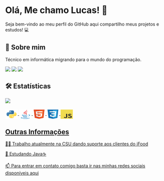 # Olá, Me chamo Lucas! 🤙
Seja bem-vindo ao meu perfil do GitHub aqui compartilho meus projetos e estudos! 💻

## 🚀 Sobre mim
Técnico em informática migrando para o mundo do programação.

<div>
  <a href="https://instagram.com/barroslucasz" target="_blank"><img src="https://img.shields.io/badge/-Instagram-%23E4405F?style=for-the-badge&logo=instagram&logoColor=white" target="_blank"></a>
  <a href="https://www.linkedin.com/in/barroslucasz/" target="_blank"><img src="https://img.shields.io/badge/-LinkedIn-%230077B5?style=for-the-badge&logo=linkedin&logoColor=white" target="_blank"></a>
  <a href = "mailto:lucas.luck14@gmail.com"><img src="https://img.shields.io/badge/-Gmail-%23333?style=for-the-badge&logo=gmail&logoColor=white" target="_blank"></a>
</div>

## 🛠 Estatísticas

<div align="left">
  <a href="https://github.com/barroslucasz">
  <img width="45%" src="https://github-readme-stats.vercel.app/api/top-langs/?username=barroslucasz&layout=compact&langs_count=7&theme=dark"/>
</div>

<div style="display: inline_block"><br>
  <img align="center" alt="Lucas.py" height="30" width="40" src="https://github.com/devicons/devicon/blob/master/icons/python/python-original.svg">
  <img align="center" alt="Lucas.css" height="30" width="40" src="https://raw.githubusercontent.com/devicons/devicon/1119b9f84c0290e0f0b38982099a2bd027a48bf1/icons/java/java-original.svg">
  <img align="center" alt="Lucas.html" height="30" width="40" src="https://raw.githubusercontent.com/devicons/devicon/master/icons/html5/html5-original.svg">
  <img align="center" alt="Lucas.css" height="30" width="40" src="https://raw.githubusercontent.com/devicons/devicon/master/icons/css3/css3-original.svg">
  <img align="center" alt="Lucas.css" height="30" width="40" src="https://raw.githubusercontent.com/devicons/devicon/1119b9f84c0290e0f0b38982099a2bd027a48bf1/icons/javascript/javascript-original.svg">

</div>

## Outras Informações
👩‍💻 Trabalho atualmente na CSU dando suporte aos clientes do iFood

🧠 Estudando Java☕

📫 Para entrar em contato comigo basta ir nas minhas redes sociais disponíveis aqui

